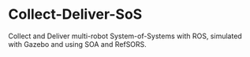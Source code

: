 # Collect-Deliver-SoS
Collect and Deliver multi-robot System-of-Systems with ROS, simulated with Gazebo and using SOA and RefSORS.
